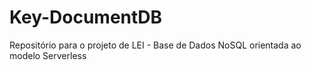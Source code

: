 # Key-DocumentDB
Repositório para o projeto de LEI - Base de Dados NoSQL orientada ao modelo Serverless

